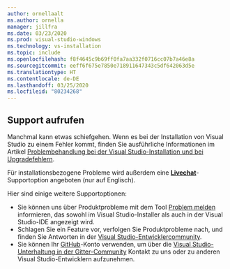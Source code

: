 ```yaml
---
author: ornellaalt
ms.author: ornella
manager: jillfra
ms.date: 03/23/2020
ms.prod: visual-studio-windows
ms.technology: vs-installation
ms.topic: include
ms.openlocfilehash: f8f4645c9b69ff0fa7aa332f0716cc07b7a46e8a
ms.sourcegitcommit: eeff6f675e7850e718911647343c5df642063d5e
ms.translationtype: HT
ms.contentlocale: de-DE
ms.lasthandoff: 03/25/2020
ms.locfileid: "80234268"
---
```

## <a name="get-support"></a>Support aufrufen

Manchmal kann etwas schiefgehen. Wenn es bei der Installation von Visual Studio zu einem Fehler kommt, finden Sie ausführliche Informationen im Artikel [Problembehandlung bei der Visual Studio-Installation und bei Upgradefehlern](../troubleshooting-installation-issues.md).

Für installationsbezogene Probleme wird außerdem eine [**Livechat**](https://visualstudio.microsoft.com/vs/support/#talktous)-Supportoption angeboten (nur auf Englisch).

Hier sind einige weitere Supportoptionen:

* Sie können uns über Produktprobleme mit dem Tool [Problem melden](../../ide/how-to-report-a-problem-with-visual-studio.md) informieren, das sowohl im Visual Studio-Installer als auch in der Visual Studio-IDE angezeigt wird.
* Schlagen Sie ein Feature vor, verfolgen Sie Produktprobleme nach, und finden Sie Antworten in der [Visual Studio-Entwicklercommunity](https://developercommunity.visualstudio.com/).
* Sie können Ihr [GitHub](https://github.com/)-Konto verwenden, um über die [Visual Studio-Unterhaltung in der Gitter-Community](https://gitter.im/Microsoft/VisualStudio) Kontakt zu uns oder zu anderen Visual Studio-Entwicklern aufzunehmen.
